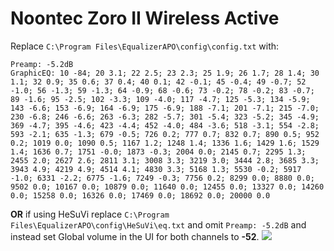 # Noontec Zoro II Wireless Active
Replace `C:\Program Files\EqualizerAPO\config\config.txt` with:
```
Preamp: -5.2dB
GraphicEQ: 10 -84; 20 3.1; 22 2.5; 23 2.3; 25 1.9; 26 1.7; 28 1.4; 30 1.1; 32 0.9; 35 0.6; 37 0.4; 40 0.1; 42 -0.1; 45 -0.4; 49 -0.7; 52 -1.0; 56 -1.3; 59 -1.3; 64 -0.9; 68 -0.6; 73 -0.2; 78 -0.2; 83 -0.7; 89 -1.6; 95 -2.5; 102 -3.3; 109 -4.0; 117 -4.7; 125 -5.3; 134 -5.9; 143 -6.6; 153 -6.9; 164 -6.9; 175 -6.9; 188 -7.1; 201 -7.1; 215 -7.0; 230 -6.8; 246 -6.6; 263 -6.3; 282 -5.7; 301 -5.4; 323 -5.2; 345 -4.9; 369 -4.7; 395 -4.6; 423 -4.4; 452 -4.0; 484 -3.6; 518 -3.1; 554 -2.8; 593 -2.1; 635 -1.3; 679 -0.5; 726 0.2; 777 0.7; 832 0.7; 890 0.5; 952 0.2; 1019 0.0; 1090 0.5; 1167 1.2; 1248 1.4; 1336 1.6; 1429 1.6; 1529 1.4; 1636 0.7; 1751 -0.0; 1873 -0.3; 2004 0.0; 2145 0.7; 2295 1.3; 2455 2.0; 2627 2.6; 2811 3.1; 3008 3.3; 3219 3.0; 3444 2.8; 3685 3.3; 3943 4.9; 4219 4.9; 4514 4.1; 4830 3.3; 5168 1.3; 5530 -0.2; 5917 -1.0; 6331 -2.2; 6775 -1.6; 7249 -0.3; 7756 0.2; 8299 0.0; 8880 0.0; 9502 0.0; 10167 0.0; 10879 0.0; 11640 0.0; 12455 0.0; 13327 0.0; 14260 0.0; 15258 0.0; 16326 0.0; 17469 0.0; 18692 0.0; 20000 0.0
```
**OR** if using HeSuVi replace `C:\Program Files\EqualizerAPO\config\HeSuVi\eq.txt` and omit `Preamp: -5.2dB` and instead set Global volume in the UI for both channels to **-52**.
![](https://raw.githubusercontent.com/jaakkopasanen/AutoEq/master/results/Sonoma%20Model%20One/innerfidelity/onear/Noontec%20Zoro%20II%20Wireless%20Active/Noontec%20Zoro%20II%20Wireless%20Active.png)